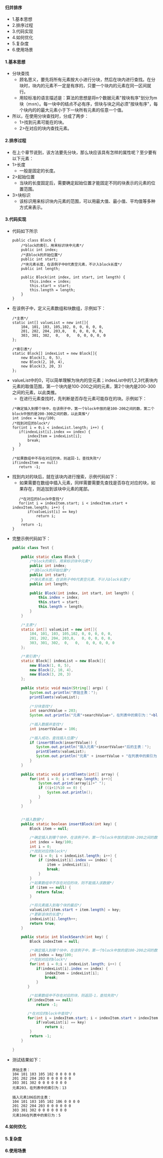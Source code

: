 #### 归并排序
- 1.基本思想
- 2.排序过程
- 3.代码实现
- 4.如何优化
- 5.复杂度
- 6.使用场景



#### 1.基本思想
- 分块查找
    - 顾名思义，要先将所有元素按大小进行分块，然后在块内进行查找。在分块时，块内的元素不一定是有序的，只要一个块内的元素在同一区间就行。
    - 用较标准的语言描述是：算法的思想是将n个数据元素"按块有序"划分为m块（m≤n）。每一块中的结点不必有序，但块与块之间必须"按块有序"，每个块内的的最大元素小于下一块所有元素的任意一个值。
- 所以，在使用分块查找时，分成了两步：
    - 1>找到元素可能在的块。
    - 2>在对应的块内查找元素。


#### 2.排序过程
- 在上个章节说到，该方法要先分块，那么块应该具有怎样的属性呢？至少要有以下元素：
- 1>长度
    - 一般是固定的长度。
- 2>起始位置
    - 当块的长度固定后，需要确定起始位置才能固定不同的块表示的元素的位置范围。
- 3>块标识
    - 该标识用来标识块内元素的范围，可以用最大值、最小值、平均值等多种方式来表示。


#### 3.代码实现
- 代码如下所示
    ```
    public class Block {
    	/*block的索引，用来标识块中元素*/
        public int index;
        /*该block的开始位置*/
        public int start; 
        /*块元素长度，在该例子中0代表空元素，不计入block长度*/
        public int length;
    	
        public Block(int index, int start, int length) {
            this.index = index;
            this.start = start;
            this.length = length;
        }
    }
    ```
- 在该例子中，定义元素数组和块数组，示例如下：
    ```
    /*主表*/
    static int[] valueList = new int[]{
    	104, 101, 103, 105,102, 0, 0, 0, 0, 0,
        201, 202, 204, 203,0,   0, 0, 0, 0, 0,
        303, 301, 302,  0,   0,   0, 0, 0, 0, 0
    };
    
    /*索引表*/
    static Block[] indexList = new Block[]{
    	new Block(1, 0, 5),
    	new Block(2, 10, 4),
    	new Block(3, 20, 3)
    };
    ```
- valueList中的0，可以简单理解为块内的空元素；indexList中的1,2,3代表块内元素的取值范围，第一个块内是100-200之间的元素，第2个块内是200-300之间的元素，以此类推。
    - 在进行元素查找时，先判断是否存在元素可能存在的块。示例如下：
    ```
    /*确定插入到哪个块中，在该例子中，第一个block中放的是100-200之间的数，第二个block中放的是200-300之间的数，以此类推*/
    int index = key/100;
    /*找到对应的block*/
    for(int i = 0;i < indexList.length; i++) {
       if(indexList[i].index == index) {
           indexItem = indexList[i];
           break;
       }
    }
    
    /*如果数组中不存在对应的块，则返回-1，查找失败*/
    if(indexItem == null)
       return -1;
    ```
- 找到内对的块后，就在该块内进行搜索，示例代码如下：
    - 如果需要在数组中插入元素，同样需要需要先查找是否存在对应的块，如果存在，则追加到该块中元素的尾部。
    ```
       /*在对应的block中查找*/
       for(int i = indexItem.start; i < indexItem.start + indexItem.length; i++) {
           if(valueList[i] == key)
               return i;
        }
       	return -1;
    }
    ```
- 完整示例代码如下：
    ```java
    public class Test {
    	
    	public static class Block {
    		/*block的索引，用来标识块中元素*/
    	    public int index;
    	    /*该block的开始位置*/
    	    public int start; 
    	    /*块元素长度，在该例子中0代表空元素，不计入block长度*/
    	    public int length;
    		
    	    public Block(int index, int start, int length) {
    	        this.index = index;
    	        this.start = start;
    	        this.length = length;
    	    }
    	}
    	
    	/*主表*/
        static int[] valueList = new int[]{
        	104, 101, 103, 105,102, 0, 0, 0, 0, 0,
            201, 202, 204, 203,0,   0, 0, 0, 0, 0,
            303, 301, 302,  0,   0,   0, 0, 0, 0, 0
        };
    
        /*索引表*/
        static Block[] indexList = new Block[]{
        	new Block(1, 0, 5),
        	new Block(2, 10, 4),
        	new Block(3, 20, 3)
        };
    	
    	public static void main(String[] args) {
    		System.out.println("原始主表：");
    		printElemts(valueList);
    		
    		/*分块查找*/
    		int searchValue = 203;
    		System.out.println("元素"+searchValue+"，在列表中的索引为："+blockSearch(searchValue)+"\n");
    		
    	    /*插入数据并查找*/
    		int insertValue = 106;
    		         
    		/*插入成功，查找插入位置*/
    	    if (insertBlock(insertValue)) {
    		   System.out.println("插入元素"+insertValue+"后的主表：");
    		   printElemts(valueList);
    		   System.out.println("元素" + insertValue + "在列表中的索引为：" + blockSearch(insertValue));
    	    }
    	}
    	
    	public static void printElemts(int[] array) {
    	    for(int i = 0; i < array.length; i++){
    	        System.out.print(array[i]+" ");
    	        if ((i+1)%10 == 0) {
    	            System.out.println();
    	        }
    	    }
    	}
    	 
    	 
    	/*插入数据*/
    	public static boolean insertBlock(int key) {
    	    Block item = null;
    
    	    /*确定插入到哪个块中，在该例子中，第一个block中放的是100-200之间的数，第二个block中放的是200-300之间的数，以此类推*/
    	    int index = key/100;
    	    int i = 0;
    	    /*找到对应的block*/
    	    for (i = 0; i < indexList.length; i++) {
    	        if (indexList[i].index == index) {
    	            item = indexList[i];
    	            break;
    	        }
    	    }
    	    /*如果数组中不存在对应的块，则不能插入该数据*/
    	    if (item == null) {
    	       return false;
    	    }
    
    	    /*将元素插入到每个块的最后*/
    	    valueList[item.start + item.length] = key;
    	    /*更新该块的长度*/
    	    indexList[i].length++;
    	    return true;
    	} 
    	 
    	public static int blockSearch(int key) {
    	    Block indexItem = null;
    
    	    /*确定插入到哪个块中，在该例子中，第一个block中放的是100-200之间的数，第二个block中放的是200-300之间的数，以此类推*/
    	    int index = key/100;
    	    /*找到对应的block*/
    	    for(int i = 0;i < indexList.length; i++) {
    	       if(indexList[i].index == index) {
    	           indexItem = indexList[i];
    	           break;
    	       }
    	   }
    
    	    /*如果数组中不存在对应的块，则返回-1，查找失败*/
    	   if(indexItem == null)
    	       return -1;
    
    	   /*在对应的block中查找*/
    	   for(int i = indexItem.start; i < indexItem.start + indexItem.length; i++) {
    	       if(valueList[i] == key)
    	           return i;
    	    }
    	   	return -1;
    	}
        
    }
    ```
- 测试结果如下：
    ```
    原始主表：
    104 101 103 105 102 0 0 0 0 0 
    201 202 204 203 0 0 0 0 0 0 
    303 301 302 0 0 0 0 0 0 0 
    元素203，在列表中的索引为：13
    
    插入元素106后的主表：
    104 101 103 105 102 106 0 0 0 0 
    201 202 204 203 0 0 0 0 0 0 
    303 301 302 0 0 0 0 0 0 0 
    元素106在列表中的索引为：5
    ```


#### 4.如何优化



#### 5.复杂度


#### 6.使用场景



